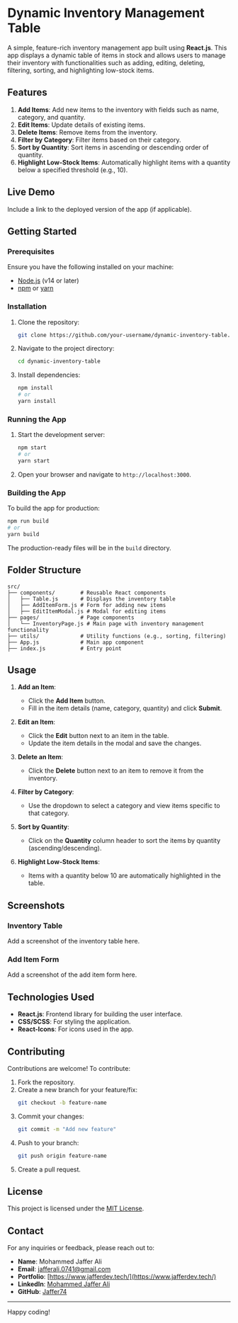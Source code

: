 # Dynamic Inventory Management Table

A simple, feature-rich inventory management app built using **React.js**. This app displays a dynamic table of items in stock and allows users to manage their inventory with functionalities such as adding, editing, deleting, filtering, sorting, and highlighting low-stock items.

## Features

1. **Add Items**: Add new items to the inventory with fields such as name, category, and quantity.
2. **Edit Items**: Update details of existing items.
3. **Delete Items**: Remove items from the inventory.
4. **Filter by Category**: Filter items based on their category.
5. **Sort by Quantity**: Sort items in ascending or descending order of quantity.
6. **Highlight Low-Stock Items**: Automatically highlight items with a quantity below a specified threshold (e.g., 10).

## Live Demo
Include a link to the deployed version of the app (if applicable).

## Getting Started

### Prerequisites

Ensure you have the following installed on your machine:

- [Node.js](https://nodejs.org/) (v14 or later)
- [npm](https://www.npmjs.com/) or [yarn](https://yarnpkg.com/)

### Installation

1. Clone the repository:
   ```bash
   git clone https://github.com/your-username/dynamic-inventory-table.git
   ```

2. Navigate to the project directory:
   ```bash
   cd dynamic-inventory-table
   ```

3. Install dependencies:
   ```bash
   npm install
   # or
   yarn install
   ```

### Running the App

1. Start the development server:
   ```bash
   npm start
   # or
   yarn start
   ```

2. Open your browser and navigate to `http://localhost:3000`.

### Building the App

To build the app for production:
```bash
npm run build
# or
yarn build
```

The production-ready files will be in the `build` directory.

## Folder Structure

```plaintext
src/
├── components/        # Reusable React components
│   ├── Table.js       # Displays the inventory table
│   ├── AddItemForm.js # Form for adding new items
│   ├── EditItemModal.js # Modal for editing items
├── pages/             # Page components
│   └── InventoryPage.js # Main page with inventory management functionality
├── utils/             # Utility functions (e.g., sorting, filtering)
├── App.js             # Main app component
├── index.js           # Entry point
```

## Usage

1. **Add an Item**:
   - Click the **Add Item** button.
   - Fill in the item details (name, category, quantity) and click **Submit**.

2. **Edit an Item**:
   - Click the **Edit** button next to an item in the table.
   - Update the item details in the modal and save the changes.

3. **Delete an Item**:
   - Click the **Delete** button next to an item to remove it from the inventory.

4. **Filter by Category**:
   - Use the dropdown to select a category and view items specific to that category.

5. **Sort by Quantity**:
   - Click on the **Quantity** column header to sort the items by quantity (ascending/descending).

6. **Highlight Low-Stock Items**:
   - Items with a quantity below 10 are automatically highlighted in the table.

## Screenshots

### Inventory Table

Add a screenshot of the inventory table here.

### Add Item Form

Add a screenshot of the add item form here.

## Technologies Used

- **React.js**: Frontend library for building the user interface.
- **CSS/SCSS**: For styling the application.
- **React-Icons**: For icons used in the app.

## Contributing

Contributions are welcome! To contribute:

1. Fork the repository.
2. Create a new branch for your feature/fix:
   ```bash
   git checkout -b feature-name
   ```
3. Commit your changes:
   ```bash
   git commit -m "Add new feature"
   ```
4. Push to your branch:
   ```bash
   git push origin feature-name
   ```
5. Create a pull request.

## License

This project is licensed under the [MIT License](LICENSE).

## Contact

For any inquiries or feedback, please reach out to:

- **Name**: Mohammed Jaffer Ali
- **Email**: [jafferali.0741@gmail.com](mailto:jafferali.0741@gmail.com)
- **Portfolio**: [https://www.jafferdev.tech/](https://www.jafferdev.tech/)
- **LinkedIn**: [Mohammed Jaffer Ali](https://www.linkedin.com/in/mohammed-jaffer-ali-e0741/)
- **GitHub**: [Jaffer74](https://github.com/Jaffer74)

---

Happy coding!
